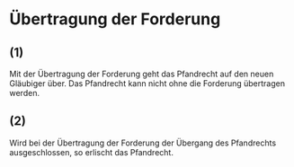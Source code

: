 # Übertragung der Forderung



## (1)

 Mit der Übertragung der Forderung geht das Pfandrecht auf den neuen Gläubiger über. Das Pfandrecht kann nicht ohne die Forderung übertragen werden.

## (2)

 Wird bei der Übertragung der Forderung der Übergang des Pfandrechts ausgeschlossen, so erlischt das Pfandrecht. 

